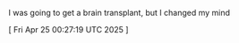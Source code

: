  
I was going to get a brain transplant, but I changed my mind
 
[ 
Fri Apr 25 00:27:19 UTC 2025
 ]
